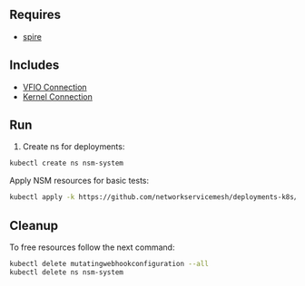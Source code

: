 ## Requires

- [spire](../spire)

## Includes

- [VFIO Connection](../use-cases/Vfio2Noop)
- [Kernel Connection](../use-cases/SriovKernel2Noop)

## Run

1. Create ns for deployments:
```bash
kubectl create ns nsm-system
```

Apply NSM resources for basic tests:
```bash
kubectl apply -k https://github.com/networkservicemesh/deployments-k8s/examples/sriov?ref=dbed93aa311fb70a41e047714e976aaba828e006
```

## Cleanup

To free resources follow the next command:
```bash
kubectl delete mutatingwebhookconfiguration --all
kubectl delete ns nsm-system
```
